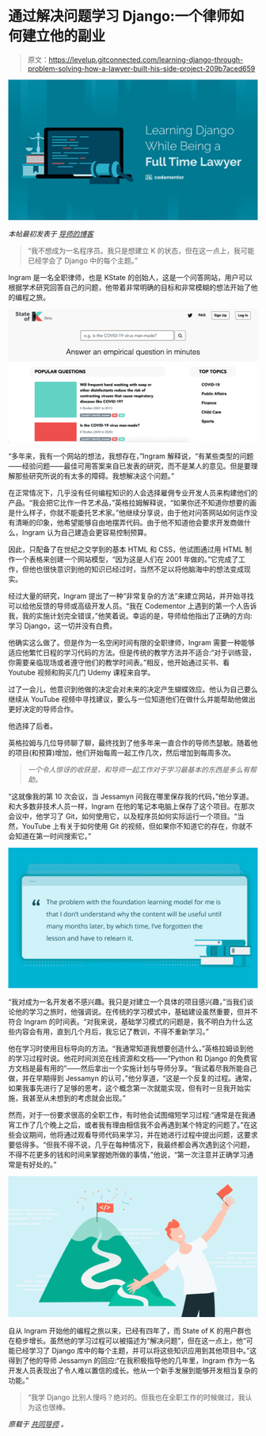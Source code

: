 # 通过解决问题学习 Django:一个律师如何建立他的副业

> 原文：<https://levelup.gitconnected.com/learning-django-through-problem-solving-how-a-lawyer-built-his-side-project-209b7aced659>

![](img/10526aefc91f89ccf30ef424b908258f.png)

*本帖最初发表于* [*导师的博客*](https://www.codementor.io/blog/django-lawyer-a5j3og2tox?utm_source=medium&utm_campaign=outreach)

> “我不想成为一名程序员。我只是想建立 K 的状态，但在这一点上，我可能已经学会了 Django 中的每个主题。”

Ingram 是一名全职律师，也是 KState 的创始人，这是一个问答网站，用户可以根据学术研究回答自己的问题，他带着非常明确的目标和非常模糊的想法开始了他的编程之旅。

![](img/6a5951f7cc28af271038bdbc32d23a56.png)

“多年来，我有一个网站的想法，我想存在，”Ingram 解释说，“有某些类型的问题——经验问题——最佳可用答案来自已发表的研究，而不是某人的意见。但是要理解那些研究所说的有太多的障碍。我想解决这个问题。”

在正常情况下，几乎没有任何编程知识的人会选择雇佣专业开发人员来构建他们的产品。“我会把它比作一件艺术品，”英格拉姆解释说，“如果你还不知道你想要的画是什么样子，你就不能委托艺术家。”他继续分享说，由于他对问答网站如何运作没有清晰的印象，他希望能够自由地摆弄代码。由于他不知道他会要求开发商做什么，Ingram 认为自己建造会更容易控制预算。

因此，只配备了在世纪之交学到的基本 HTML 和 CSS，他试图通过用 HTML 制作一个表格来创建一个网站模型，“因为这是人们在 2001 年做的。”它完成了工作，但他也很快意识到他的知识已经过时，当然不足以将他脑海中的想法变成现实。

经过大量的研究，Ingram 提出了一种“非常复杂的方法”来建立网站，并开始寻找可以给他反馈的导师或高级开发人员。“我在 Codementor 上遇到的第一个人告诉我，我的实施计划完全错误，”他笑着说。幸运的是，导师给他指出了正确的方向:学习 Django，这一切并没有白费。

他确实这么做了。但是作为一名空闲时间有限的全职律师，Ingram 需要一种能够适应他繁忙日程的学习代码的方法。但是传统的教学方法并不适合:“对于训练营，你需要亲临现场或者遵守他们的教学时间表。”相反，他开始通过买书、看 Youtube 视频和购买几门 Udemy 课程来自学。

过了一会儿，他意识到他做的决定会对未来的决定产生蝴蝶效应。他认为自己要么继续从 YouTube 视频中寻找建议，要么与一位知道他们在做什么并能帮助他做出更好决定的导师合作。

他选择了后者。

英格拉姆与几位导师聊了聊，最终找到了他多年来一直合作的导师杰瑟敏。随着他的项目(和预算)增加，他们开始每周一起工作几次，然后增加到每周多次。

> *一个令人惊讶的收获是，和导师一起工作对于学习最基本的东西是多么有帮助。*

“这就像我的第 10 次会议，当 Jessamyn 问我在哪里保存我的代码，”他分享道。和大多数非技术人员一样，Ingram 在他的笔记本电脑上保存了这个项目。在那次会议中，他学习了 Git，如何使用它，以及程序员如何实际运行一个项目。“当然，YouTube 上有关于如何使用 Git 的视频，但如果你不知道它的存在，你就不会知道在第一时间搜索它。”

![](img/b9b1919e7b650742d05c5ad34bfa2c53.png)

“我对成为一名开发者不感兴趣。我只是对建立一个具体的项目感兴趣，”当我们谈论他的学习之旅时，他强调说。在传统的学习模式中，基础建设虽然重要，但并不符合 Ingram 的时间表。“对我来说，基础学习模式的问题是，我不明白为什么这些内容会有用，直到几个月后，我忘记了教训，不得不重新学习。”

他在学习时使用目标导向的方法。“我通常知道我想要创造什么，”英格拉姆谈到他的学习过程时说。他花时间浏览在线资源和文档——“Python 和 Django 的免费官方文档是最有用的”——然后拿出一个实施计划与导师分享。“我试着尽我所能自己做，并在早期得到 Jessamyn 的认可，”他分享道，“这是一个反复的过程。通常，如果我事先进行了足够的思考，这个概念第一次就能实现，但有时一旦我开始实施，我甚至从未想到的考虑就会出现。”

然而，对于一份要求很高的全职工作，有时他会试图缩短学习过程:“通常是在我通宵工作了几个晚上之后，或者我有理由相信我不会再遇到某个特定的问题了。”在这些会议期间，他将通过观看导师代码来学习，并在她进行过程中提出问题，这要求要低得多。“但我不得不说，几乎在每种情况下，我最终都会再次遇到这个问题，不得不花更多的钱和时间来掌握她所做的事情，”他说，“第一次注意并正确学习通常是有好处的。”

![](img/5bdcd83a6bd91e221fe1a2b96dc4df83.png)

自从 Ingram 开始他的编程之旅以来，已经有四年了，而 State of K 的用户群也在稳步增长。虽然他的学习过程可以被描述为“解决问题”，但在这一点上，他“可能已经学习了 Django 库中的每个主题，并可以将这些知识应用到其他项目中。”这得到了他的导师 Jessamyn 的回应:“在我积极指导他的几年里，Ingram 作为一名开发人员表现出了令人难以置信的成长。他从一个新手发展到能够开发相当复杂的功能。”

> “我学 Django 比别人慢吗？绝对的。但我也在全职工作的时候做过，我认为这也很棒。

*原载于* [*共同导师*](https://medium.com/r?url=https%3A%2F%2Fwww.codementor.io%2Fblog%2Fdjango-lawyer-a5j3og2tox%3Futm_source%3Dmedium%26utm_campaign%3Doutreach) *。*